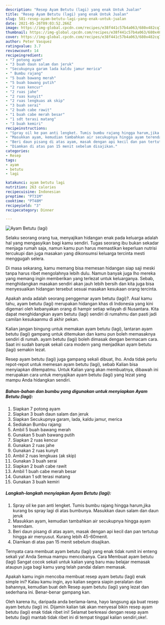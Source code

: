 ```yaml
---
description: "Resep Ayam Betutu (lagi) yang enak Untuk Jualan"
title: "Resep Ayam Betutu (lagi) yang enak Untuk Jualan"
slug: 581-resep-ayam-betutu-lagi-yang-enak-untuk-jualan
date: 2021-05-26T09:03:52.266Z
image: https://img-global.cpcdn.com/recipes/e38f441c57b4a063/680x482cq70/ayam-betutu-lagi-foto-resep-utama.jpg
thumbnail: https://img-global.cpcdn.com/recipes/e38f441c57b4a063/680x482cq70/ayam-betutu-lagi-foto-resep-utama.jpg
cover: https://img-global.cpcdn.com/recipes/e38f441c57b4a063/680x482cq70/ayam-betutu-lagi-foto-resep-utama.jpg
author: Peter Vasquez
ratingvalue: 3.7
reviewcount: 14
recipeingredient:
- "7 potong ayam"
- "3 buah daun salam dan jeruk"
- "Secukupnya garam lada kaldu jamur merica"
- " Bumbu rajang"
- "5 buah bawang merah"
- "5 buah bawang putih"
- "2 ruas kencur"
- "2 ruas jahe"
- "2 ruas kunyit"
- "2 ruas lengkuas ak skip"
- "3 buah serai"
- "2 buah cabe rawit"
- "1 buah cabe merah besar"
- "1 sdt terasi matang"
- "3 buah kemiri"
recipeinstructions:
- "Spray oil ke pan anti lengket. Tumis bumbu rajang hingga harum,jika kurang bs spray lagi di atas bumbunya. Masukkan daun salam dan daun jeruk"
- "Masukkan ayam, kemudian tambahkan air secukupnya hingga ayam terendam."
- "Beri daun pisang di atas ayam, masak dengan api kecil dan pan tertutup hingga air menyusut. Kurang lebih 45-60menit."
- "Diamkan di atas pan 15 menit sebelum disajikan."
categories:
- Resep
tags:
- ayam
- betutu
- lagi

katakunci: ayam betutu lagi 
nutrition: 263 calories
recipecuisine: Indonesian
preptime: "PT31M"
cooktime: "PT48M"
recipeyield: "3"
recipecategory: Dinner

---
```



![Ayam Betutu (lagi)](https://img-global.cpcdn.com/recipes/e38f441c57b4a063/680x482cq70/ayam-betutu-lagi-foto-resep-utama.jpg)

Selaku seorang orang tua, menyajikan hidangan enak pada keluarga adalah hal yang mengasyikan bagi kamu sendiri. Tugas seorang ibu bukan sekadar menjaga rumah saja, namun kamu pun harus memastikan keperluan nutrisi tercukupi dan juga masakan yang dikonsumsi keluarga tercinta mesti menggugah selera.

Di masa  sekarang, kamu memang bisa memesan hidangan siap saji meski tanpa harus ribet mengolahnya lebih dulu. Namun banyak juga lho mereka yang memang ingin memberikan yang terlezat untuk keluarganya. Sebab, menghidangkan masakan sendiri akan jauh lebih bersih dan kita juga bisa menyesuaikan hidangan tersebut sesuai masakan kesukaan orang tercinta. 



Apakah anda adalah seorang penggemar ayam betutu (lagi)?. Asal kamu tahu, ayam betutu (lagi) merupakan hidangan khas di Indonesia yang kini digemari oleh kebanyakan orang di hampir setiap wilayah di Nusantara. Kita dapat menghidangkan ayam betutu (lagi) sendiri di rumahmu dan pasti jadi camilan kesukaanmu di akhir pekan.

Kalian jangan bingung untuk memakan ayam betutu (lagi), lantaran ayam betutu (lagi) gampang untuk ditemukan dan kamu pun boleh memasaknya sendiri di rumah. ayam betutu (lagi) boleh dimasak dengan bermacam cara. Saat ini sudah banyak sekali cara modern yang menjadikan ayam betutu (lagi) semakin lezat.

Resep ayam betutu (lagi) juga gampang sekali dibuat, lho. Anda tidak perlu repot-repot untuk memesan ayam betutu (lagi), sebab Kalian bisa menyiapkan ditempatmu. Untuk Kalian yang akan membuatnya, dibawah ini merupakan cara untuk menyajikan ayam betutu (lagi) yang lezat yang mampu Anda hidangkan sendiri.

<!--inarticleads1-->

##### Bahan-bahan dan bumbu yang digunakan untuk menyiapkan Ayam Betutu (lagi):

1. Siapkan 7 potong ayam
1. Siapkan 3 buah daun salam dan jeruk
1. Siapkan Secukupnya garam, lada, kaldu jamur, merica
1. Sediakan  Bumbu rajang:
1. Ambil 5 buah bawang merah
1. Gunakan 5 buah bawang putih
1. Siapkan 2 ruas kencur
1. Gunakan 2 ruas jahe
1. Gunakan 2 ruas kunyit
1. Ambil 2 ruas lengkuas (ak skip)
1. Gunakan 3 buah serai
1. Siapkan 2 buah cabe rawit
1. Ambil 1 buah cabe merah besar
1. Gunakan 1 sdt terasi matang
1. Gunakan 3 buah kemiri




<!--inarticleads2-->

##### Langkah-langkah menyiapkan Ayam Betutu (lagi):

1. Spray oil ke pan anti lengket. Tumis bumbu rajang hingga harum,jika kurang bs spray lagi di atas bumbunya. Masukkan daun salam dan daun jeruk
1. Masukkan ayam, kemudian tambahkan air secukupnya hingga ayam terendam.
1. Beri daun pisang di atas ayam, masak dengan api kecil dan pan tertutup hingga air menyusut. Kurang lebih 45-60menit.
1. Diamkan di atas pan 15 menit sebelum disajikan.




Ternyata cara membuat ayam betutu (lagi) yang enak tidak rumit ini enteng sekali ya! Anda Semua mampu mencobanya. Cara Membuat ayam betutu (lagi) Sangat cocok sekali untuk kalian yang baru mau belajar memasak ataupun juga bagi kamu yang telah pandai dalam memasak.

Apakah kamu ingin mencoba membuat resep ayam betutu (lagi) enak simple ini? Kalau kamu ingin, ayo kalian segera siapin peralatan dan bahannya, kemudian buat deh Resep ayam betutu (lagi) yang lezat dan sederhana ini. Benar-benar gampang kan. 

Oleh karena itu, daripada anda berlama-lama, hayo langsung aja buat resep ayam betutu (lagi) ini. Dijamin kalian tak akan menyesal bikin resep ayam betutu (lagi) enak tidak ribet ini! Selamat berkreasi dengan resep ayam betutu (lagi) mantab tidak ribet ini di tempat tinggal kalian sendiri,oke!.

